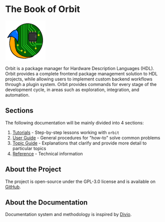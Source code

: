 # The Book of Orbit

![](./images/orbit_logo_128px.png)

Orbit is a package manager for Hardware Description Languages (HDL). Orbit provides a complete frontend package management solution to HDL projects, while allowing users to implement custom backend workflows through a plugin system. Orbit provides commands for every stage of the development cycle, in areas such as exploration, integration, and automation.

## Sections
The following documentation will be mainly divided into 4 sections:
1. [Tutorials](./tutorials/tutorials.md) - Step-by-step lessons working with `orbit`
2. [User Guide](./user/user.md) - General procedures for "how-to" solve common problems
3. [Topic Guide](./topic/topic.md) - Explanations that clarify and provide more detail to particular topics
4. [Reference](./reference/reference.md) - Technical information

## About the Project
The project is open-source under the GPL-3.0 license and is available on [GitHub](https://github.com/c-rus/orbit).

## About the Documentation
Documentation system and methodology is inspired by [Divio](https://documentation.divio.com).
